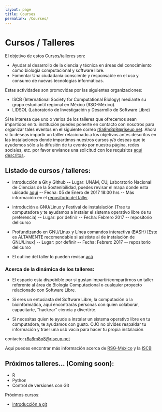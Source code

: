 ```yaml
---
layout: page
title: Courses
permalink: /Courses/
---
```


# Cursos / Talleres 

El objetivo de estos Cursos/talleres son:

* Ayudar al desarrollo de la ciencia y técnica en áreas del conocimiento como biología computacional y software libre.
* Fomentar Una ciudadanía consciente y responsable en el uso y consumo de nuevas tecnologías informáticas.

Estas actividades son promovidas por las siguientes organizaciones:

* ISCB (International Society for Computational Biology) mediante su grupo estudiantil regional en México (RSG-México).
* LIDSOL (Laboratorio de Investigación y Desarrollo de Software Libre)

Si te interesa que uno o varios de los talleres que ofrecemos sean impartidos en tu institución puedes ponerte en contacto con nosotros para organizar tales eventos en el siguiente correo r8a8m8p8@riseup.net. Ahora si tu deseas impartir un talller relacionado a los objetivos antes descritos en las instalaciones donde impartimos nuestros cursos y/ó deseas que te ayudemos sólo a la difusión de tu evento por nuestra página, redes sociales, etc. por favor envianos una solicitud con los requisitos [aquí descritos](insertarliga).

## Listado de cursos / talleres:  

* Introducción a Git y Github -- Lugar: UNAM, CU, Laboratorio Nacional de Ciencias de la Sostenibilidad, puedes revisar el mapa donde esta ubicado [aquí](https://www.google.com.mx/maps/place/Laboratorio+Nacional+de+Ciencias+de+la+Sostenibilidad+%28LANCIS%29/@19.3225844,-99.1941297,17z/data=!3m1!4b1!4m5!3m4!1s0x85cdffe2e8adfce1:0x9c3ab1c80685da94!8m2!3d19.3225794!4d-99.191941?hl=es-419) -- Fecha: 05 de Enero de 2017 18:00 hrs -- Más información en el [repositorio del taller]().

* Introdución a GNU/Linux y Festival de instalalación (Trae tu computadora y te ayudamos a instalar el sistema operativo libre de tu preferencia) -- Lugar: por definir -- Fecha: Febrero 2017 -- repositorio del curso

* Profundizando en GNU/Linux y Línea comandos interactiva (BASH) [Este es ALTAMENTE recomendable si asististe al de instalación de GNU/Linux] -- Lugar: por definir -- Fecha: Febrero 2017 -- repositorio del curso

* El outline del taller lo pueden revisar [acá](https://github.com/LIDSOL-NPL/Bioinformatics-workshops/tree/master/Sistema_GNU-Linux_y_BASH)


### Acerca de la dinámica de los talleres:

* El espacio esta dispobible por si gustan impartir/compartirnos un taller referente al área de Biología Computacional o cualquier proyecto relacionado con Software Libre.

* Si eres un entusiasta del Software Libre, la computación o la bioinfórmatica, aquí encontrarás personas con quien colaborar, capacitarte, "hackear" ciencia y divertirte.

* Si necesitas quien te ayude a instalar un sistema operativo libre en tu computadora, te ayudamos con gusto. OJO no olvides respaldar tu información y traer una usb vacía para hacer tu propia instalación.


contacto: r8a8m8p8@riseup.net  

Aquí puedes encontrar más información acerca de [RSG-México](http://rsg-mexico.iscbsc.org/) y la [ISCB](http://rsg.iscbsc.org/)


## Próximos talleres... (Coming soon):
* R
* Python
* Control de versiones con Git















Próximos cursos:

* [Introducción a git](https://github.com/ISCB-MX/git_course) 
